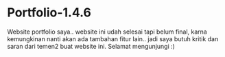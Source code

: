 # Portfolio-1.4.6
Website portfolio saya.. website ini udah selesai tapi belum final, karna kemungkinan nanti akan ada tambahan fitur lain.. jadi saya butuh kritik dan saran dari temen2 buat website ini. Selamat mengunjungi :)

